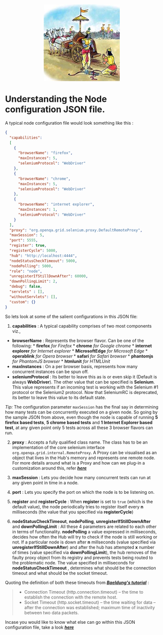 <p align="center"> 
<img src='./images/banner.jpg'>
</p>

# Understanding the Node configuration JSON file.

A typical node configuration file would look something like this :

```json
{
  "capabilities":
  [
    {
      "browserName": "firefox",
      "maxInstances": 5,
      "seleniumProtocol": "WebDriver"
    },
    {
      "browserName": "chrome",
      "maxInstances": 5,
      "seleniumProtocol": "WebDriver"
    },
    {
      "browserName": "internet explorer",
      "maxInstances": 1,
      "seleniumProtocol": "WebDriver"
    }
  ],
  "proxy": "org.openqa.grid.selenium.proxy.DefaultRemoteProxy",
  "maxSession": 5,
  "port": 5555,
  "register": true,
  "registerCycle": 5000,
  "hub": "http://localhost:4444",
  "nodeStatusCheckTimeout": 5000,
  "nodePolling": 5000,
  "role": "node",
  "unregisterIfStillDownAfter": 60000,
  "downPollingLimit": 2,
  "debug": false,
  "servlets" : [],
  "withoutServlets": [],
  "custom": {}
}
```

So lets look at some of the salient configurations in this JSON file:

1. **capabilities** : A typical capability comprises of two most components viz.,
  * **browserName** : Represents the browser flavor. Can be one of the following:
        * **firefox** *for Firefox*
        * **chrome** *for Google chrome*
        * **internet explorer** *for Internet explorer*
        * **MicrosoftEdge** *for Microsoft Edge*
        * **operablink** *for Opera browser*
        * **safari** *for Safari browser*
        * **phantomjs** *for PhantomJS browser*
        * **htmlunit** *for HTMLUnit*
  * **maxInstances** : On a per browser basis, represents how many concurrent instances can be spun off.
  * **seleniumProtocol** : Its better to leave this as is or even skip it (Default is always **WebDriver**). The other value that can be specified is **Selenium**. This value represents if an incoming test is working with the Selenium #1 protocol or the Selenium2 protocol. Now that SeleniumRC is deprecated, its better to leave this value to its default state.

  *Tip:* The configuration parameter `maxSession` has the final say in determining how many tests can be concurrently executed on a given node. So going by the sample JSON from above, even though the node is capable of running **5 firefox based tests**, **5 chrome based tests** and **1 Internet Explorer based test**, at any given point only 5 tests across all these 3 browser flavors can run.
  
2. **proxy** : Accepts a fully qualified class name. The class has to be an implementation of the core selenium interface `org.openqa.grid.internal.RemoteProxy`. A Proxy can be visualised as an object that lives in the Hub's memory and represents one remote node. For more details around what is a Proxy and how can we plug-in a customization around this, refer [**_here_**](./CUSTOMIZE_GRID.md#proxy)

3. **maxSession** : Lets you decide how many concurrent tests can run at any given point in time in a node.

4. **port** : Lets you specify the port on which the node is to be listening on.

5. **register** and **registerCycle** : When **register** is set to `true` (which is the default value), the node periodically tries to register itself every **n** milliseconds (the value that you specified via **registerCycle**)

6. **nodeStatusCheckTimeout**, **nodePolling**, **unregisterIfStillDownAfter** and **downPollingLimit** : All these 4 parameters are related to each other in terms of functionality. **nodePolling** a value expressed in milliseconds, decides how often the Hub will try to check if the node is still working or not. If a particular node is down after **n** millseconds (value specified via **unregisterIfStillDownAfter**) and after the hub has attempted **x** number of times (value specified via **downPollingLimit**), the hub removes of the faulty proxy object from its registry and prevents tests being routed to the problematic node. The value specified in milliseconds for **nodeStatusCheckTimeout** , determines what should be the connection timeout and what should be the socket timeout.

Quoting the definition of both these timeouts from [**_Baeldung's tutorial_**](http://www.baeldung.com/httpclient-timeout) :

> * Connection Timeout (http.connection.timeout) – the time to establish the connection with the remote host.
> * Socket Timeout (http.socket.timeout) – the time waiting for data – after the connection was established; maximum time of inactivity between two data packets.

Incase you would like to know what else can go within this JSON configuration file, take a look [**_here_**](https://github.com/SeleniumHQ/selenium/blob/master/java/server/src/org/openqa/grid/common/defaults/DefaultNodeWebDriver.json)

